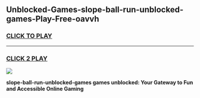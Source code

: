 
## Unblocked-Games-slope-ball-run-unblocked-games-Play-Free-oavvh
<h3>
<a href="https://premium76.site?title=slope-ball-run-unblocked-games&ref=10A">CLICK TO PLAY</a></h3>
<hr>

<h3>
<a href="https://premium76.site?title=slope-ball-run-unblocked-games&ref=10A">CLICK 2 PLAY</a>
  
</h3>

<a href="https://premium76.site?title=slope-ball-run-unblocked-games&ref=10A"><img src="https://clearcache.store/games.png"></a>


**slope-ball-run-unblocked-games games unblocked: Your Gateway to Fun and Accessible Online Gaming**
